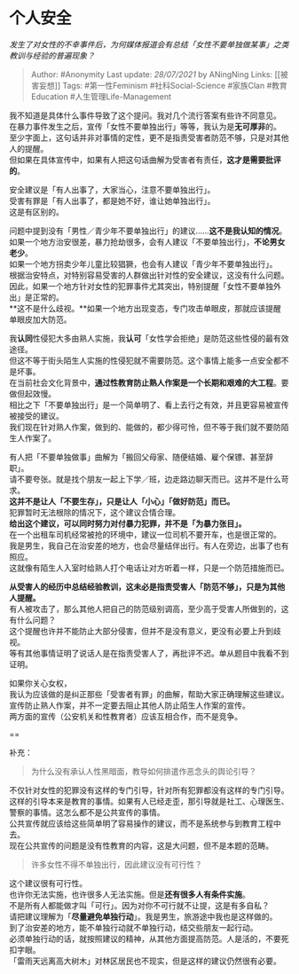 # 个人安全
*发生了对女性的不幸事件后，为何媒体报道会有总结「女性不要单独做某事」之类教训与经验的普遍现象？*

> Author: #Anonymity 
Last update: *28/07/2021* by ANingNing
Links: [[被害妄想]] 
Tags: #第一性Feminism #社科Social-Science #家族Clan #教育Education #人生管理Life-Management 
  

我不知道是具体什么事件导致了这个提问。我对几个流行答案有些许不同意见。  
在暴力事件发生之后，宣传「女性不要单独出行」等等，我认为是**无可厚非**的。  
至少字面上，这句话并非对事情的定性，更不是指责受害者防范不够，只是对其他人的提醒。  
但如果在具体宣传中，如果有人把这句话曲解为受害者有责任，**这才是需要批评的**。

安全建议是「有人出事了，大家当心，注意不要单独出行」。  
受害有罪是「有人出事了，都是她不好，谁让她单独出行」。  
这是有区别的。

问题中提到没有「男性／青少年不要单独出行」的建议……**这不是我认知的情况**。  
如果一个地方治安很差，暴力抢劫很多，会有人建议「不要单独出行」，**不论男女老少**。  
如果一个地方拐卖少年儿童比较猖獗，也会有人建议「青少年不要单独出行」。  
根据治安特点，对特别容易受害的人群做出针对性的安全建议，这没有什么问题。  
因此，如果一个地方针对女性的犯罪事件尤其突出，特别提醒「女性不要单独外出」是正常的。  
**这不是什么歧视。**如果一个地方出现变态，专门攻击单眼皮，那就应该提醒单眼皮加大防范。

我**认同**性侵犯大多由熟人实施，我**认可**「女性学会拒绝」是防范这些性侵的最有效途径。  
但这不等于街头陌生人实施的性侵犯就不需要防范。这个事情上能多一点安全都不是坏事。  
在当前社会文化背景中，**通过性教育防止熟人作案是一个长期和艰难的大工程**。要做但起效慢。  
相比之下「不要单独出行」是一个简单明了、看上去行之有效，并且更容易被宣传被接受的建议。  
我们现在针对熟人作案，做到的、能做的，都少得可怜，但不等于我们就不要防陌生人作案了。

有人把「不要单独做事」曲解为「搬回父母家、随便结婚、雇个保镖、甚至辞职」。  
请不要夸张。就是找个朋友一起上下学／班，边走路边聊天而已。这并不是什么苛求。  
**这并不是让人「不要生存」，只是让人「小心」「做好防范」而已。**  
犯罪暂时无法根除的情况下，这个建议合情合理。  
**给出这个建议，可以同时努力对付暴力犯罪，并不是「为暴力张目」。**  
在一个出租车司机经常被抢的环境中，建议一位司机不要开车，也是很正常的。  
我是男生，我自己在治安差的地方，也会尽量结伴出行。有人在旁边，出事了也有照应。  
这就像有陌生人入室时给熟人打个电话让对方听着一样，只是一个防范措施而已。

**从受害人的经历中总结经验教训，这未必是指责受害人「防范不够」，只是为其他人提醒。**  
有人被攻击了，那么其他人把自己的防范级别调高，至少高于受害人所做到的，这有什么问题？  
这个提醒也许并不能防止大部分侵害，但并不是没有意义，更没有必要上升到歧视。  
等有其他事情证明了说话人是在指责受害人了，再批评不迟。单从题目中我看不到证明。

如果你关心女权，  
我认为应该做的是纠正那些「受害者有罪」的曲解，帮助大家正确理解这些建议。  
宣传防止熟人作案，并不一定要去阻止其他人防止陌生人作案的宣传。  
两方面的宣传（公安机关和性教育者）应该互相合作，而不是竞争。

==

补充：  

> 为什么没有承认人性黑暗面，教导如何排遣作恶念头的舆论引导？

不仅针对女性的犯罪没有这样的专门引导，针对所有犯罪都没有这样的专门引导。  
这样的引导本来是教育的事情。如果有人已经走歪，那引导就是社工、心理医生、警察的事情。这怎么都不是公共宣传的事情。  
公共宣传就应该给这些简单明了容易操作的建议，而不是系统参与到教育工程中去。  
现在公共宣传的问题是没有性教育的内容，这是大问题，但不是本题的范畴。

> 许多女性不得不单独出行，因此建议没有可行性？  

这个建议很有可行性。  
也许你无法实施，也许很多人无法实施。但是**还有很多人有条件实施**。  
不是所有人都能做才叫「可行」。因为对你不可行就不让提，这是有多自私？  
请把建议理解为「**尽量避免单独行动**」。我是男生，旅游途中我也是这样做的。  
到了治安差的地方，能不单独行动就不单独行动，结交些朋友一起行动。  
必须单独行动的话，就按照建议的精神，从其他方面提高防范。人是活的，不要死扣字眼。  
「雷雨天远离高大树木」对林区居民也不现实，但是这样的建议仍然很有必要。